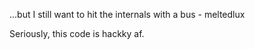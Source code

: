 ...but I still want to hit the internals with a bus - meltedlux 

Seriously, this code is hackky af. 